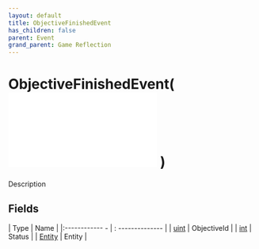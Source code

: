 ```yaml
---
layout: default
title: ObjectiveFinishedEvent
has_children: false
parent: Event
grand_parent: Game Reflection
---
```

# ObjectiveFinishedEvent( ![ EntityEventBase ](game-reflection/events/entity_event_base.md) )
Description 

## Fields
| Type | Name |
|:------------ - | : -------------- |
| [uint](game-reflection/components/uint.md) | ObjectiveId |
| [int](game-reflection/enums/int.md) | Status |
| [Entity](game-reflection/classes/entity.md) | Entity |
